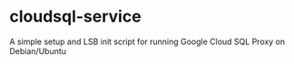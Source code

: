 # cloudsql-service
A simple setup and LSB init script for running Google Cloud SQL Proxy on Debian/Ubuntu
